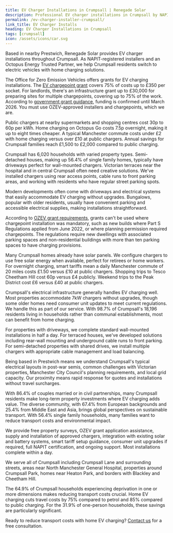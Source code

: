 ```yaml
---
title: EV Charger Installations in Crumpsall | Renegade Solar
description: Professional EV charger installations in Crumpsall by NAPIT-registered electrician. Smart charging integration with solar panels and home batteries.
permalink: /ev-charger-installer-crumpsall/
link_title: EV Charger Installs
heading: EV Charger Installations in Crumpsall
tags: [crumpsall]
icon: /assets/icons/car.svg
---
```


Based in nearby Prestwich, Renegade Solar provides EV charger installations throughout Crumpsall. As NAPIT-registered installers and an Octopus Energy Trusted Partner, we help Crumpsall residents switch to electric vehicles with home charging solutions.

The Office for Zero Emission Vehicles offers grants for EV charging installations. The [EV chargepoint grant](https://www.gov.uk/electric-vehicle-chargepoint-grant-household) covers 75% of costs up to £350 per socket. For landlords, there's an infrastructure grant up to £30,000 for preparing sites for multiple chargepoints, covering up to 75% of the work. According to [government grant guidance](https://www.gov.uk/government/collections/government-grants-for-low-emission-vehicles), funding is confirmed until March 2026. You must use OZEV-approved installers and chargepoints, which we are.

Public chargers at nearby supermarkets and shopping centres cost 30p to 60p per kWh. Home charging on Octopus Go costs 7.5p overnight, making it up to eight times cheaper. A typical Manchester commute costs under £2 with home charging versus over £10 at public chargers. Annual savings for Crumpsall families reach £1,500 to £2,000 compared to public charging.

Crumpsall has 6,020 households with varied property types. Semi-detached houses, making up 56.4% of single family homes, typically have driveways perfect for wall-mounted chargers. Victorian terraces near the hospital and in central Crumpsall often need creative solutions. We've installed chargers using rear access points, cable runs to front parking areas, and working with residents who have regular street parking spots.

Modern developments often come with driveways and electrical systems that easily accommodate EV charging without upgrades. Bungalows, popular with older residents, usually have convenient parking and accessible electrical supplies, making installations straightforward.

According to [OZEV grant requirements](https://www.gov.uk/government/collections/government-grants-for-low-emission-vehicles), grants can't be used where chargepoint installation was mandatory, such as new builds where Part S Regulations applied from June 2022, or where planning permission required chargepoints. The regulations require new dwellings with associated parking spaces and non-residential buildings with more than ten parking spaces to have charging provisions.

Many Crumpsall homes already have solar panels. We configure chargers to use free solar energy when available, perfect for retirees or home workers. For overnight charging, smart tariffs mean a daily Manchester commute of 20 miles costs £1.50 versus £10 at public chargers. Shopping trips to Tesco Cheetham Hill cost 60p versus £4 publicly. Weekend trips to the Peak District cost £6 versus £40 at public chargers.

Crumpsall's electrical infrastructure generally handles EV charging well. Most properties accommodate 7kW chargers without upgrades, though some older homes need consumer unit updates to meet current regulations. We handle this as part of our service. With 98.7% of Crumpsall's 18,196 residents living in households rather than communal establishments, most can benefit from home charging.

For properties with driveways, we complete standard wall-mounted installations in half a day. For terraced houses, we've developed solutions including rear-wall mounting and underground cable runs to front parking. For semi-detached properties with shared drives, we install multiple chargers with appropriate cable management and load balancing.

Being based in Prestwich means we understand Crumpsall's typical electrical layouts in post-war semis, common challenges with Victorian properties, Manchester City Council's planning requirements, and local grid capacity. Our proximity means rapid response for quotes and installations without travel surcharges.

With 86.4% of couples married or in civil partnerships, many Crumpsall residents make long-term property investments where EV charging adds value. The diverse community, with 67.4% from European backgrounds and 25.4% from Middle East and Asia, brings global perspectives on sustainable transport. With 56.4% single family households, many families want to reduce transport costs and environmental impact.

We provide free property surveys, OZEV grant application assistance, supply and installation of approved chargers, integration with existing solar and battery systems, smart tariff setup guidance, consumer unit upgrades if required, full NAPIT certification, and ongoing support. Most installations complete within a day.

We serve all of Crumpsall including Crumpsall Lane and surrounding streets, areas near North Manchester General Hospital, properties around Crumpsall Park, homes near Heaton Park, and borders with Blackley and Cheetham Hill.

The 64.9% of Crumpsall households experiencing deprivation in one or more dimensions makes reducing transport costs crucial. Home EV charging cuts travel costs by 75% compared to petrol and 85% compared to public charging. For the 31.9% of one-person households, these savings are particularly significant.

Ready to reduce transport costs with home EV charging? [Contact us](/contact/) for a free consultation.